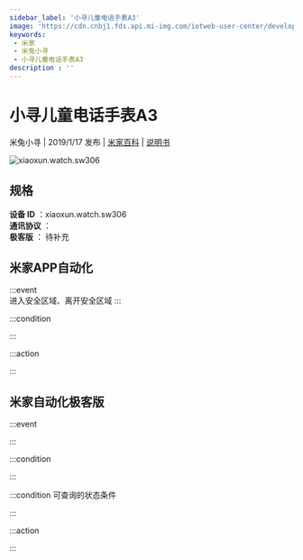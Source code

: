 ```yaml
---
sidebar_label: '小寻儿童电话手表A3'
image: 'https://cdn.cnbj1.fds.api.mi-img.com/iotweb-user-center/developer_1678870987462NzKD2IPK.png?GalaxyAccessKeyId=AKVGLQWBOVIRQ3XLEW&Expires=9223372036854775807&Signature=Hoep7hKNPhN88HZnUi+pXrTKLKU='
keywords: 
 - 米家
 - 米兔小寻
 - 小寻儿童电话手表A3
description : ''
---
```

# 小寻儿童电话手表A3

米兔小寻 | 2019/1/17 发布 | [米家百科](https://home.mi.com/webapp/content/baike/product/index.html?model=xiaoxun.watch.sw306) | [说明书](https://home.mi.com/views/introduction.html?model=xiaoxun.watch.sw306&region=cn)

![xiaoxun.watch.sw306](https://cdn.cnbj1.fds.api.mi-img.com/iotweb-user-center/developer_1678870987462NzKD2IPK.png?GalaxyAccessKeyId=AKVGLQWBOVIRQ3XLEW&Expires=9223372036854775807&Signature=Hoep7hKNPhN88HZnUi+pXrTKLKU=)

## 规格  
> 
**设备 ID** ：xiaoxun.watch.sw306  
**通讯协议** ：  
**极客版**  ： 待补充 


## 米家APP自动化  

:::event  
进入安全区域、离开安全区域
:::

:::condition  

:::

:::action   

:::

## 米家自动化极客版  

:::event  

:::

:::condition  

:::

:::condition 可查询的状态条件  

:::

:::action  

:::

        
